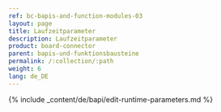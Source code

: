 ```yaml
---
ref: bc-bapis-and-function-modules-03
layout: page
title: Laufzeitparameter
description: Laufzeitparameter
product: board-connector
parent: bapis-und-funktionsbausteine
permalink: /:collection/:path
weight: 6
lang: de_DE
---
```


{% include _content/de/bapi/edit-runtime-parameters.md %}
